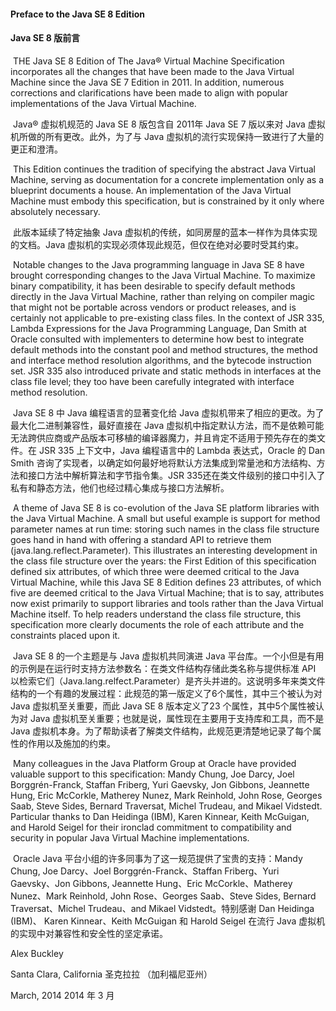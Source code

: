 #### Preface to the Java SE 8 Edition

#### Java SE 8 版前言

​		THE Java SE 8 Edition of The Java® Virtual Machine Specification incorporates all the changes that have been made to the Java Virtual Machine since the Java SE 7 Edition in 2011. In addition, numerous corrections and clarifications have been made to align with popular implementations of the Java Virtual Machine.

​         Java® 虚拟机规范的 Java SE 8 版包含自 2011年 Java SE 7 版以来对 Java 虚拟机所做的所有更改。此外，为了与 Java 虚拟机的流行实现保持一致进行了大量的更正和澄清。

​		This Edition continues the tradition of specifying the abstract Java Virtual Machine, serving as documentation for a concrete implementation only as a blueprint documents a house. An implementation of the Java Virtual Machine must embody this specification, but is constrained by it only where absolutely necessary.

​		此版本延续了特定抽象 Java 虚拟机的传统，如同房屋的蓝本一样作为具体实现的文档。Java 虚拟机的实现必须体现此规范，但仅在绝对必要时受其约束。

​		Notable changes to the Java programming language in Java SE 8 have brought corresponding changes to the Java Virtual Machine. To maximize binary compatibility, it has been desirable to specify default methods directly in the Java Virtual Machine, rather than relying on compiler magic that might not be portable across vendors or product releases, and is certainly not applicable to pre-existing class files. In the context of JSR 335, Lambda Expressions for the Java Programming Language, Dan Smith at Oracle consulted with implementers to determine how best to integrate default methods into the constant pool and method structures, the method and interface method resolution algorithms, and the bytecode instruction set. JSR 335 also introduced private and static methods in interfaces at the class file level; they too have been carefully integrated with interface method resolution.

​		Java SE 8 中 Java 编程语言的显著变化给 Java 虚拟机带来了相应的更改。为了最大化二进制兼容性，最好直接在 Java 虚拟机中指定默认方法，而不是依赖可能无法跨供应商或产品版本可移植的编译器魔力，并且肯定不适用于预先存在的类文件。在 JSR 335 上下文中，Java 编程语言中的 Lambda 表达式，Oracle 的 Dan Smith 咨询了实现者，以确定如何最好地将默认方法集成到常量池和方法结构、方法和接口方法中解析算法和字节指令集。JSR 335还在类文件级别的接口中引入了私有和静态方法，他们也经过精心集成与接口方法解析。

​		A theme of Java SE 8 is co-evolution of the Java SE platform libraries with the Java Virtual Machine. A small but useful example is support for method parameter names at run time: storing such names in the class file structure goes hand in hand with offering a standard API to retrieve them (java.lang.reflect.Parameter). This illustrates an interesting development in the class file structure over the years: the First Edition of this specification defined six attributes, of which three were deemed critical to the Java Virtual Machine, while this Java SE 8 Edition defines 23 attributes, of which five are deemed critical to the Java Virtual Machine; that is to say, attributes now exist primarily to support libraries and tools rather than the Java Virtual Machine itself. To help readers understand the class file structure, this specification more clearly documents the role of each attribute and the constraints placed upon it.

​		Java SE 8 的一个主题是与 Java 虚拟机共同演进 Java 平台库。一个小但是有用的示例是在运行时支持方法参数名：在类文件结构存储此类名称与提供标准 API 以检索它们（Java.lang.relfect.Parameter）是齐头并进的。这说明多年来类文件结构的一个有趣的发展过程：此规范的第一版定义了6个属性，其中三个被认为对 Java 虚拟机至关重要，而此 Java SE 8 版本定义了23 个属性，其中5个属性被认为对 Java 虚拟机至关重要；也就是说，属性现在主要用于支持库和工具，而不是 Java 虚拟机本身。为了帮助读者了解类文件结构，此规范更清楚地记录了每个属性的作用以及施加的约束。

​		Many colleagues in the Java Platform Group at Oracle have provided valuable support to this specification: Mandy Chung, Joe Darcy, Joel Borggrén-Franck, Staffan Friberg, Yuri Gaevsky, Jon Gibbons, Jeannette Hung, Eric McCorkle, Matherey Nunez, Mark Reinhold, John Rose, Georges Saab, Steve Sides, Bernard Traversat, Michel Trudeau, and Mikael Vidstedt. Particular thanks to Dan Heidinga (IBM), Karen Kinnear, Keith McGuigan, and Harold Seigel for their ironclad commitment to compatibility and security in popular Java Virtual Machine implementations.

​		Oracle Java 平台小组的许多同事为了这一规范提供了宝贵的支持：Mandy Chung, Joe Darcy、Joel Borggrén-Franck、Staffan Friberg、Yuri Gaevsky、Jon Gibbons, Jeannette Hung、Eric McCorkle、Matherey Nunez、Mark Reinhold, John Rose、Georges Saab、Steve Sides, Bernard Traversat、Michel Trudeau、and Mikael Vidstedt。特别感谢 Dan Heidinga (IBM)、 Karen Kinnear、Keith McGuigan 和 Harold Seigel 在流行 Java 虚拟机的实现中对兼容性和安全性的坚定承诺。		

Alex Buckley

Santa Clara, California 
圣克拉拉 （加利福尼亚州）

March, 2014
2014 年 3 月